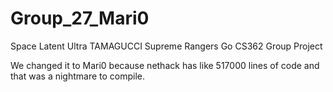 # Group_27_Mari0
Space Latent Ultra TAMAGUCCI Supreme Rangers Go CS362 Group Project 

We changed it to Mari0 because nethack has like 517000 lines of code and that was a nightmare to compile.
